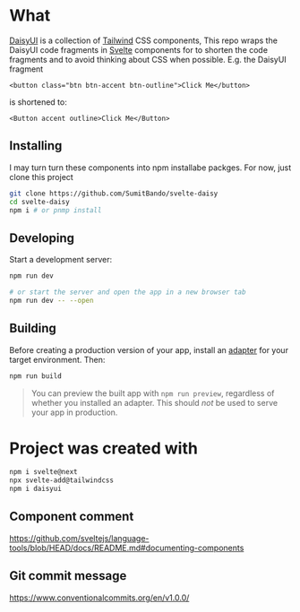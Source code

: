 # What
[DaisyUI](https://daisyui.com/) is a collection of [Tailwind](https://tailwindcss.com/) CSS components, 
This repo wraps the DaisyUI code fragments in [Svelte](https://svelte.dev/) components for to shorten the code fragments and to avoid thinking about CSS when possible.
E.g. the DaisyUI fragment
```code
<button class="btn btn-accent btn-outline">Click Me</button> 
```
is shortened to:
```code
<Button accent outline>Click Me</Button>
```


## Installing
I may turn turn these components into npm installabe packges.
For now, just clone this project
```bash
git clone https://github.com/SumitBando/svelte-daisy
cd svelte-daisy
npm i # or pnmp install
```

## Developing

Start a development server:

```bash
npm run dev

# or start the server and open the app in a new browser tab
npm run dev -- --open
```

## Building

Before creating a production version of your app, install an [adapter](https://kit.svelte.dev/docs#adapters) for your target environment. Then:

```bash
npm run build
```

> You can preview the built app with `npm run preview`, regardless of whether you installed an adapter. This should _not_ be used to serve your app in production.


# Project was created with
```bash
npm i svelte@next
npx svelte-add@tailwindcss
npm i daisyui
```

## Component comment
https://github.com/sveltejs/language-tools/blob/HEAD/docs/README.md#documenting-components
<!--
 @component
 Here's some documentation for this component. It will show up on hover for
 JavaScript/TypeScript projects using a LSP-compatible editor such as VSCode or
 Vim/Neovim with coc.nvim.

 - You can use markdown here.
 - You can use code blocks here.
 - JSDoc/TSDoc will be respected by LSP-compatible editors.
 - Indentation will be respected as much as possible.
-->
<!-- @component You can use a single line, too -->

<!-- @component But only the last documentation comment will be used -->

## Git commit message
https://www.conventionalcommits.org/en/v1.0.0/

